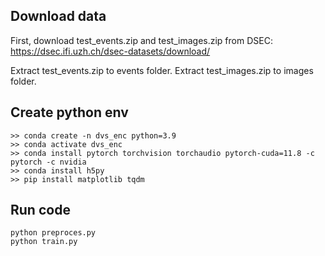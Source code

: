 ## Download data

First, download test_events.zip and test_images.zip from DSEC: https://dsec.ifi.uzh.ch/dsec-datasets/download/

Extract test_events.zip to events folder.
Extract test_images.zip to images folder.


## Create python env

```
>> conda create -n dvs_enc python=3.9
>> conda activate dvs_enc
>> conda install pytorch torchvision torchaudio pytorch-cuda=11.8 -c pytorch -c nvidia
>> conda install h5py
>> pip install matplotlib tqdm
```

## Run code
```
python preproces.py
python train.py
```